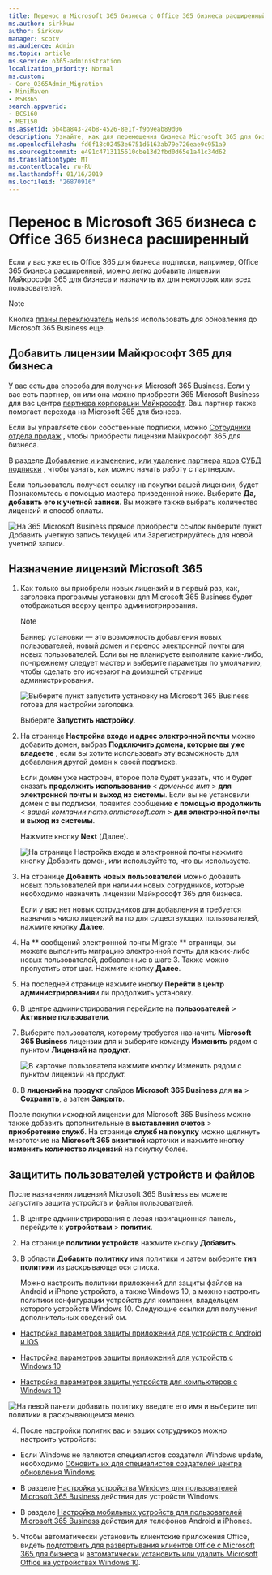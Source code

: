 ```yaml
---
title: Перенос в Microsoft 365 бизнеса с Office 365 бизнеса расширенный
ms.author: sirkkuw
author: Sirkkuw
manager: scotv
ms.audience: Admin
ms.topic: article
ms.service: o365-administration
localization_priority: Normal
ms.custom:
- Core_O365Admin_Migration
- MiniMaven
- MSB365
search.appverid:
- BCS160
- MET150
ms.assetid: 5b4ba843-24b8-4526-8e1f-f9b9eab89d06
description: Узнайте, как для перемещения бизнеса Microsoft 365 для бизнеса.
ms.openlocfilehash: fd6f18c02453e6751d6163ab79e726eae9c951a9
ms.sourcegitcommit: e491c4713115610cbe13d2fbd0d65e1a41c34d62
ms.translationtype: MT
ms.contentlocale: ru-RU
ms.lasthandoff: 01/16/2019
ms.locfileid: "26870916"
---
```

# <a name="migrate-to-microsoft-365-business-from-office-365-business-premium"></a>Перенос в Microsoft 365 бизнеса с Office 365 бизнеса расширенный

Если у вас уже есть Office 365 для бизнеса подписки, например, Office 365 бизнеса расширенный, можно легко добавить лицензии Майкрософт 365 для бизнеса и назначить их для некоторых или всех пользователей.
  
> [!NOTE]
> Кнопка [планы переключатель](https://support.office.com/article/73318661-8f33-478b-bcc7-fb8d69dbb22a?.aspx#switchbutton) нельзя использовать для обновления до Microsoft 365 Business еще. 
  
## <a name="add-microsoft-365-business-licenses"></a>Добавить лицензии Майкрософт 365 для бизнеса

У вас есть два способа для получения Microsoft 365 Business. Если у вас есть партнер, он или она можно приобрести 365 Microsoft Business для вас центра [партнера корпорации Майкрософт](get-microsoft-365-business.md). Ваш партнер также помогает перехода на Microsoft 365 для бизнеса.
  
Если вы управляете свои собственные подписки, можно [Сотрудники отдела продаж](https://www.microsoft.com/microsoft-365/business) , чтобы приобрести лицензии Майкрософт 365 для бизнеса. 
  
В разделе [Добавление и изменение, или удаление партнера ядра СУБД подписки](https://support.office.com/article/f86e8177-936e-491e-9024-44dea2b296ff) , чтобы узнать, как можно начать работу с партнером. 
  
Если пользователь получает ссылку на покупки вашей лицензии, будет Познакомьтесь с помощью мастера приведенной ниже. Выберите **Да, добавить его к учетной записи**. Вы можете также выбрать количество лицензий и способ оплаты.
  
![На 365 Microsoft Business прямое приобрести ссылок выберите пункт Добавить учетную запись текущей или Зарегистрируйтесь для новой учетной записи.](media/8bc54fd1-9cab-44d5-af91-c471e89aea46.png)
  
## <a name="assign-microsoft-365-licenses"></a>Назначение лицензий Microsoft 365

1. Как только вы приобрели новых лицензий и в первый раз, как, заголовка программы установки для Microsoft 365 Business будет отображаться вверху центра администрирования.
    
    > [!NOTE]
    > Баннер установки — это возможность добавления новых пользователей, новый домен и перенос электронной почты для новых пользователей. Если вы не планируете выполните какие-либо, по-прежнему следует мастер и выберите параметры по умолчанию, чтобы сделать его исчезают на домашней странице администрирования. 
  
   ![Выберите пункт запустите установку на Microsoft 365 Business готова для настройки заголовка.](media/8d3b0d97-7cca-497f-9364-4b00ad670209.png)
  
    Выберите **Запустить настройку**.
    
2. На странице **Настройка входе и адрес электронной почты** можно добавить домен, выбрав **Подключить домена, которые вы уже владеете** , если вы хотите использовать эту возможность для добавления другой домен к своей подписке. 
    
    Если домен уже настроен, второе поле будет указать, что и будет сказать **продолжить использование** \< _доменное имя_ \> **для электронной почты и выход из системы**. Если вы не установили домен с вы подписки, появится сообщение **с помощью продолжить** \< _вашей компании name.onmicrosoft.com_ \> **для электронной почты и выход из системы**.    
    
    Нажмите кнопку **Next** (Далее).
    
    ![На странице Настройка входе и электронной почты нажмите кнопку Добавить домен, или используйте то, что вы используете.](media/c3f5cfb2-1189-4d2f-803b-c9feb008a7a3.png)
  
3. На странице **Добавить новых пользователей** можно добавить новых пользователей при наличии новых сотрудников, которые необходимо назначить лицензии Майкрософт 365 для бизнеса. 
    
    Если у вас нет новых сотрудников для добавления и требуется назначить число лицензий на по для существующих пользователей, нажмите кнопку **Далее**.
    
4. На ** сообщений электронной почты Migrate ** страницы, вы можете выполнить миграцию электронной почты для каких-либо новых пользователей, добавленные в шаге 3. Также можно пропустить этот шаг. Нажмите кнопку **Далее**.
    
5. На последней странице нажмите кнопку **Перейти в центр администрирования**и ли продолжить установку.
    
6. В центре администрирования перейдите на **пользователей** \> **Активные пользователи**.
    
7. Выберите пользователя, которому требуется назначить **Microsoft 365 Business** лицензии для и выберите команду **Изменить** рядом с пунктом **Лицензий на продукт**.
    
    ![В карточке пользователя нажмите кнопку Изменить рядом с пунктом лицензий на продукт.](media/be0fe2d8-7ff8-447c-88f6-d212ed78451c.png)
  
8. В **лицензий на продукт** слайдов **Microsoft 365 Business** для **на** \> **Сохранить**, а затем **Закрыть**.
    
После покупки исходной лицензии для Microsoft 365 Business можно также добавить дополнительные в **выставления счетов** \> **приобретение служб**. На странице **служб на покупку** можно щелкнуть многоточие на **Microsoft 365 визитной** карточки и нажмите кнопку **изменить количество лицензий** на покупку более. 
  
## <a name="protect-user-devices-and-files"></a>Защитить пользователей устройств и файлов

После назначения лицензий Microsoft 365 Business вы можете запустить защита устройств и файлы пользователей.
  
1. В центре администрирования в левая навигационная панель, перейдите к **устройствам** \> **политик**.
    
2. На странице **политики устройств** нажмите кнопку **Добавить**.
    
3. В области **Добавить политику** имя политики и затем выберите **тип политики** из раскрывающегося списка. 
    
    Можно настроить политики приложений для защиты файлов на Android и iPhone устройств, а также Windows 10, а можно настроить политики конфигурации устройств для компании, владельцем которого устройств Windows 10. Следующие ссылки для получения дополнительных сведений см.
    
  - [Настройка параметров защиты приложений для устройств с Android и iOS](app-protection-settings-for-android-and-ios.md)
    
  - [Настройка параметров защиты приложений для устройств с Windows 10](protection-settings-for-windows-10-devices.md)
    
  - [Настройка параметров защиты устройств для компьютеров с Windows 10](protection-settings-for-windows-10-pcs.md)
    
   ![На левой панели добавить политику введите его имя и выберите тип политики в раскрывающемся меню.](media/76ef37e4-1d18-4f34-8a0f-391ab1d0ae2b.png)
  
4. После настройки политик вас и ваших сотрудников можно настроить устройств:
    
  - Если Windows не являются специалистов создателя Windows update, необходимо [Обновить их для специалистов создателей центра обновления Windows](upgrade-to-windows-pro-creators-update.md).
    
  - В разделе [Настройка устройства Windows для пользователей Microsoft 365 Business](set-up-windows-devices.md) действия для устройств Windows. 
    
  - В разделе [Настройка мобильных устройств для пользователей Microsoft 365 Business](set-up-mobile-devices.md) действия для телефонов Android и iPhones. 
    
5. Чтобы автоматически установить клиентские приложения Office, видеть [подготовить для развертывания клиентов Office с Microsoft 365 для бизнеса](prepare-for-office-client-deployment.md) и [автоматически установить или удалить Microsoft Office на устройствах Windows 10](auto-install-or-uninstall-office.md).
    


